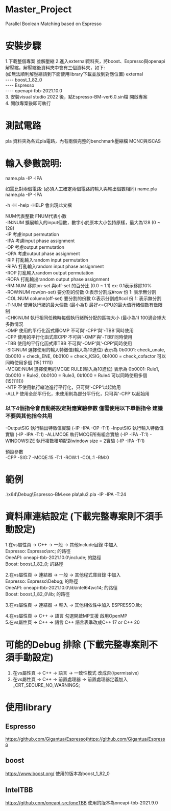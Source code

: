 # Master_Project
Parallel Boolean Matching based on Espresso  
  
# 安裝步驟
1.下載整個專案 並解壓縮 
2.進入external資料夾，將boost、Espresso與openapi解壓縮，解壓縮後資料夾中會有三個資料夾，如下:  
  (如無法順利解壓縮請到下面使用library下載並放到對應位置)
  external  
    ---- boost_1_82_0  
    ---- Espresso  
    ---- openapi-tbb-2021.10.0  
3. 安裝visual studio 2022 後，點Espresso-BM-ver6.0.sin檔 開啟專案  
4. 開啟專案後即可執行  
  
  
# 測試電路
 pla 資料夾為各式pla電路，內有兩個完整的benchmark壓縮檔 MCNC與ISCAS 

  
# 輸入參數說明:
name.pla -IP -IPA

如需比對兩個電路: (必須人工確定兩個電路的輸入與輸出個數相同)
name.pla name.pla -IP -IPA

-h -H -help -HELP 會出現此文檔

NUM代表整數 FNUM代表小數  
-IN:NUM   擴展輸入的input個數，數字小於原本大小包持原樣，最大為128 (0 ~ 128)   
-IP     考慮input permutation  
-IPA    考慮input phase assignment  
-OP     考慮output permutation  
-OPA    考慮output phase assignment  
-RIP    打亂輸入random input permutation  
-RIPA   打亂輸入random input phase assignment  
-ROP    打亂輸入random output permutation  
-ROPA   打亂輸出random output phase assignment  
-RM:NUM   移除on-set 與off-set 的百分比 (0.0 ~ 1.1) ex: 0.1表示移除10%  
-ROW:NUM  row(on-set) 要分割的份數 0:表示分割成#row 份 1: 表示無分割  
-COL:NUM  column(off-set) 要分割的份數 0:表示分割成#col 份 1: 表示無分割  
-T:NUM    使用執行緒的最大個數 (最小為1) 最好<=CPU的最大值行緒個數有做限制  
-CHK:NUM    執行相同任務時每個執行緒所分配的區塊大小 (最小為1) 100適合絕大多數情況  
-OMP    使用的平行化函式庫OMP 不可與'-CPP'與'-TBB'同時使用  
-CPP      使用的平行化函式庫CPP 不可與'-OMP'與'-TBB'同時使用  
-TBB      使用的平行化函式庫TBB 不可與'-OMP'與'-CPP'同時使用  
-SIG:NUM  選擇使用的輸入特徵值(輸入為10進位) 表示為 0b0001: check_unate, 0b0010 = check_ENE, 0b0100 = check_KSIG, 0b1000 = check_cofactor 可以同時使用多個 (15(  1111))  
-MCQE:NUM 選擇使用的MCQE RULE(輸入為10進位) 表示為 0b0001: Rule1, 0b0010 = Rule2, 0b0100 = Rule3, 0b1000 = Rule4 可以同時使用多個 (15(1111))  
-NTP    不使用執行緒池進行平行化，只可與'-CPP'以起始用    
-ALLP   使用全部平行化，未使用則為部分平行化，只可與'-CPP'以起始用  

### 以下4個指令會自動將設定對應實驗參數 僅需使用以下單個指令 建議不要與其他指令共用       
-OutputSIG  執行輸出特徵值實驗  (-IP -IPA -OP -T:1)
-InputSIG 執行輸入特徵值實驗  (-IP -IPA -T:1)
-ALLMCQE  執行MCQE所有組合實驗  (-IP -IPA -T:1)
-WINDOWSIZE 執行複數積項配對window size = 2實驗  (-IP -IPA -T:1)
  
預設參數  
-CPP -SIG:7 -MCQE:15 -T:1 -ROW:1 -COL:1 -RM:0  
  
# 範例  
.\x64\Debug\Espresso-BM.exe pla\alu2.pla  -IP -IPA -T:24   

# 資料庫連結設定 (下載完整專案則不須手動設定)
1.在vs屬性頁 -> C++ -> 一般 -> 其他Include目錄 中加入  
Espresso: Espresso\src; 的路徑  
OneAPI: oneapi-tbb-2021.10.0\include; 的路徑  
Boost: boost_1_82_0; 的路徑
  
2.在vs屬性頁 -> 連結器 -> 一般 -> 其他程式庫目錄 中加入  
Espresso: Espresso\Debug; 的路徑  
OneAPI: oneapi-tbb-2021.10.0\lib\intel64\vc14; 的路徑  
Boost: boost_1_82_0\lib; 的路徑
  
3.在vs屬性頁 -> 連結器 -> 輸入 -> 其他相依性中加入 ESPRESSO.lib;  
  
4.在vs屬性頁 -> C++ -> 語言 勾選開啟MP支援 啟用OpenMP  
5.在vs屬性頁 -> C++ -> 語言 C++ 語言表準改成C++ 17 or C++ 20                       
  
# 可能的Debug 排除  (下載完整專案則不須手動設定) 
1. 在vs屬性頁 -> C++ -> 語言 -> 一致性模式 改成否(/permissive)  
2. 在vs屬性頁 -> C++ -> 前置處理器 -> 前置處理器定義加入 _CRT_SECURE_NO_WARNINGS;  

# 使用library
## Espresso
https://github.com/Gigantua/Espresso)https://github.com/Gigantua/Espresso
## boost
 https://www.boost.org/ 使用的版本為boost_1_82_0
## IntelTBB
https://github.com/oneapi-src/oneTBB 使用的版本為oneapi-tbb-2021.9.0
